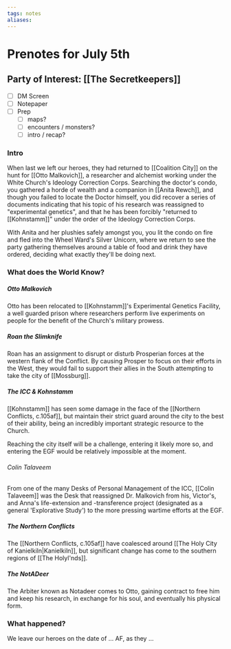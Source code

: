 ```yaml
---
tags: notes
aliases:
---
```


# Prenotes for July 5th
## Party of Interest: [[The Secretkeepers]]
- [ ] DM Screen
- [ ] Notepaper
- [ ] Prep
	- [ ] maps?
	- [ ] encounters / monsters?
	- [ ] intro / recap?

### Intro

When last we left our heroes, they had returned to [[Coalition City]] on the hunt for [[Otto Malkovich]], a researcher and alchemist working under the White Church's Ideology Correction Corps. Searching the doctor's condo, you gathered a horde of wealth and a companion in [[Anita Rewch]], and though you failed to locate the Doctor himself, you did recover a series of documents indicating that his topic of his research was reassigned to "experimental genetics", and that he has been forcibly "returned to [[Kohnstamm]]" under the order of the Ideology Correction Corps.

With Anita and her plushies safely amongst you, you lit the condo on fire and fled into the Wheel Ward's Silver Unicorn, where we return to see the party gathering themselves around a table of food and drink they have ordered, deciding what exactly they'll be doing next.

### What does the World Know?
##### Otto Malkovich
Otto has been relocated to [[Kohnstamm]]'s Experimental Genetics Facility, a well guarded prison where researchers perform live experiments on people for the benefit of the Church's military prowess.

##### Roan the Slimknife
Roan has an assignment to disrupt or disturb Prosperian forces at the western flank of the Conflict. By causing Prosper to focus on their efforts in the West, they would fail to support their allies in the South attempting to take the city of [[Mossburg]].

##### The ICC & Kohnstamm
[[Kohnstamm]] has seen some damage in the face of the [[Northern Conflicts, c.105af]], but maintain their strict guard around the city to the best of their ability, being an incredibly important strategic resource to the Church.

Reaching the city itself will be a challenge, entering it likely more so, and entering the EGF would be relatively impossible at the moment.

###### Colin Talaveem
From one of the many Desks of Personal Management of the ICC, [[Colin Talaveem]] was the Desk that reassigned Dr. Malkovich from his, Victor's, and Anna's life-extension and -transference project (designated as a general 'Explorative Study') to the more pressing wartime efforts at the EGF.

##### The Northern Conflicts
The [[Northern Conflicts, c.105af]] have coalesced around [[The Holy City of Kanielkiln|Kanielkiln]], but significant change has come to the southern regions of [[The Holyl'nds]].

##### The NotADeer
The Arbiter known as Notadeer comes to Otto, gaining contract to free him and keep his research, in exchange for his soul, and eventually his physical form.

### What happened?


We leave our heroes on the date of ... AF, as they ...
